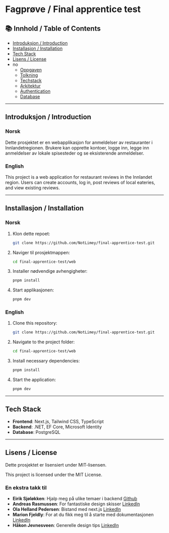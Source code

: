 # Fagprøve / Final apprentice test

## 📚 Innhold / Table of Contents
-  [Introduksjon / Introduction](#introduksjon--introduction)
-  [Installasjon / Installation](#installasjon--installation)
-  [Tech Stack](#tech-stack)
-  [Lisens / License](#lisens--license)
-  no
    - [Oppgaven](/docs/no/assignment.md)
    - [Tolkning](/docs/no/interpretation.md)
    - [Techstack](/docs/no/techstack.md)
    - [Arkitektur](/docs/no/architecture.md)
    - [Authentication](/docs/no/authentication.md)
    - [Database](/docs/no/database.md)

-----

## Introduksjon / Introduction
### Norsk
Dette prosjektet er en webapplikasjon for anmeldelser av restauranter i Innlandetregionen. Brukere kan opprette kontoer, logge inn, legge inn anmeldelser av lokale spisesteder og se eksisterende anmeldelser.

### English
This project is a web application for restaurant reviews in the Innlandet region. Users can create accounts, log in, post reviews of local eateries, and view existing reviews.

-----

## Installasjon / Installation
### Norsk
1. Klon dette repoet:
    ```sh
    git clone https://github.com/NotLimey/final-apprentice-test.git
    ```
2. Naviger til prosjektmappen:
    ```sh
    cd final-apprentice-test/web
    ```
3. Installer nødvendige avhengigheter:
    ```sh
    pnpm install
    ```
4. Start applikasjonen:
    ```sh
    pnpm dev
    ```

### English
1. Clone this repository:
    ```sh
    git clone https://github.com/NotLimey/final-apprentice-test.git
    ```
2. Navigate to the project folder:
    ```sh
    cd final-apprentice-test/web
    ```
3. Install necessary dependencies:
    ```sh
    pnpm install
    ```
4. Start the application:
    ```sh
    pnpm dev
    ```

-----

## Tech Stack
-  **Frontend**: Next.js, Tailwind CSS, TypeScript
-  **Backend**: .NET, EF Core, Microsoft Identity
-  **Database**: PostgreSQL

-----

## Lisens / License
Dette prosjektet er lisensiert under MIT-lisensen.

This project is licensed under the MIT License.

### En ekstra takk til
- **Eirik Sjøløkken**: Hjalp meg på ulike temaer i backend [Github](https://github.com/Eiromplays) <br/>
- **Andreas Rasmussen**: For fantastiske design skisser [LinkedIn](https://www.linkedin.com/in/andreasrasmuss1/) <br/>
- **Ola Helland Pedersen**: Bistand med next.js [LinkedIn](https://www.linkedin.com/in/ola-helland-pedersen-94268489/) <br/>
- **Marion Fjeldly**: For at du fikk meg til å starte med dokumentasjonen [LinkedIn](https://www.linkedin.com/in/marionfjeldly/) <br />
- **Håkon Jevnesveen**: Generelle design tips [LinkedIn](https://www.linkedin.com/in/hakonjj/)
